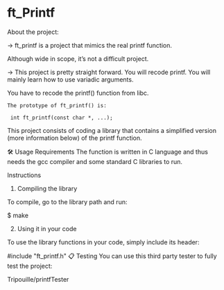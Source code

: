 # ft_Printf

About the project:

-> ft_printf is a project that mimics the real printf function.

Although wide in scope, it’s not a difficult project.


-> This project is pretty straight forward. You will recode printf. You will mainly learn how to use variadic arguments.

You have to recode the printf() function from libc.

    The prototype of ft_printf() is:
    
     int ft_printf(const char *, ...);


This project consists of coding a library that contains a simplified version (more
information below) of the printf function.


🛠️ Usage
Requirements
The function is written in C language and thus needs the gcc compiler and some standard C libraries to run.

Instructions
1. Compiling the library

To compile, go to the library path and run:

$ make

2. Using it in your code

To use the library functions in your code, simply include its header:

#include "ft_printf.h"
📋 Testing
You can use this third party tester to fully test the project:

Tripouille/printfTester
